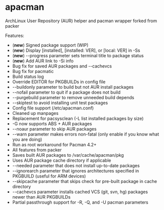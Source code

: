 apacman
==================

ArchLinux User Repository (AUR) helper and pacman wrapper forked from packer

Features:
* (**new**) Signed package support (WIP)
* (**new**) Display [installed], [installed: VER], or [local: VER] in -Ss
* (**new**) --progress parameter sets terminal title to package status
* (**new**) Add AUR link to -Si info
* Bug fix for saved AUR packages and --cachevcs
* Bug fix for pacmatic
* Build status log
* Override EDITOR for PKGBUILDs in config file
* --buildonly parameter to build but not AUR install packages
* --nofail parameter to quit if a package does not build
* --purgebuild parameter to remove unneeded build depends
* --skiptest to avoid installing unit test packages
* Config file support (/etc/apacman.conf)
* Cleaned up manpages
* Replacement for pacsysclean (-L list installed packages by size)
* -G now supports ABS + AUR packages
* --noaur parameter to skip AUR packages
* --warn parameter makes errors non-fatal (only enable if you know what you are doing)
* Run as root workaround for Pacman 4.2+
* All features from packer
* Saves built AUR packages to /var/cache/apacman/pkg
* Uses AUR package cache directory if applicable
* --needed parameter that does not install up-to-date packages
* --ignorearch parameter that ignores architectures specified in PKGBUILD (useful for ARM devices)
* --skipcache parameter that skips check for pre-built package in cache directory
* --cachevcs parameter installs cached VCS (git, svn, hg) packages newer than AUR PKGBUILDs
* Partial passthrough support for -R, -Q, and -U pacman parameters

